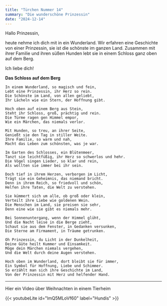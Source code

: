 ```yaml
---
title: "Türchen Nummer 14"
summary: "Die wunderschöne Prinzessin"
date: "2024-12-14"
---
```

Hallo Prinzessin,

heute nehme ich dich mit in ein Wunderland. Wir erfahren eine Geschichte von einer Prinzessin, sie ist die schönste im ganzen Land. Zusammen mit ihrer Familie und ihren süßen Hunden lebt sie in einem Schloss ganz oben auf dem Berg.

Ich liebe dich!


**Das Schloss auf dem Berg**
```
In einem Wunderland, so magisch und fein,  
Lebt eine Prinzessin, ihr Herz so rein.  
Die Schönste im Land, von allen geliebt,  
Ihr Lächeln wie ein Stern, der Hoffnung gibt.  

Hoch oben auf einem Berg aus Stein,  
Steht ihr Schloss, groß, prächtig und rein.  
Die Türme ragen gen Himmel empor,  
Wie ein Märchen, das niemals verlor.  

Mit Hunden, so treu, an ihrer Seite,  
Genießt sie den Tag in stiller Weite.  
Ihre Familie, so warm und nah,  
Macht das Leben zum schönsten, was je war.  

Im Garten des Schlosses, ein Blütenmeer,  
Tanzt sie leichtfüßig, ihr Herz so schwerlos und hehr.  
Die Vögel singen Lieder, so klar und rein,  
Als wollten sie immer bei ihr sein.  

Doch tief in ihrem Herzen, verborgen im Licht,  
Trägt sie ein Geheimnis, das niemand bricht.  
Denn in ihrem Reich, so friedvoll und schön,  
Helfen ihre Taten, die Welt zu verstehen.  

Sie kümmert sich um alle, ob groß oder klein,  
Verteilt ihre Liebe wie goldenen Wein.  
Die Menschen im Land, sie preisen sie sehr,  
Denn eine wie sie gibt es niemals mehr.  

Bei Sonnenuntergang, wenn der Himmel glüht,  
Und die Nacht leise in die Berge zieht,  
Schaut sie aus dem Fenster, in Gedanken versunken,  
Die Sterne am Firmament, in Träume getrunken.  

Oh Prinzessin, du Licht in der Dunkelheit,  
Deine Güte heilt Kummer und Einsamkeit.  
Möge dein Märchen niemals vergehen,  
Und die Welt durch deine Augen verstehen.  

Hoch oben im Wunderland, dort bleibt sie für immer,  
Ein Symbol für Hoffnung, Liebe und Schimmer.  
So erzählt man sich ihre Geschichte im Land,  
Von der Prinzessin mit Herz und helfender Hand.
```

----

Hier ein Video über Weihnachten in einem Tierheim

{{< youtubeLite id="lmQ5MLoVf60" label="Hundis" >}}
